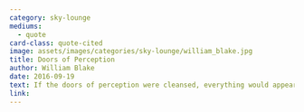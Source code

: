```yaml
---
category: sky-lounge
mediums:
  - quote
card-class: quote-cited
image: assets/images/categories/sky-lounge/william_blake.jpg
title: Doors of Perception
author: William Blake
date: 2016-09-19
text: If the doors of perception were cleansed, everything would appear to man as it is - Infinite.
link:
---
```

